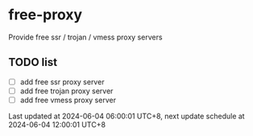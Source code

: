 
# free-proxy
Provide free ssr / trojan / vmess proxy servers


## TODO list
- [ ] add free ssr proxy server
- [ ] add free trojan proxy server
- [ ] add free vmess proxy server

Last updated at 2024-06-04 06:00:01 UTC+8, next update schedule at 2024-06-04 12:00:01 UTC+8


